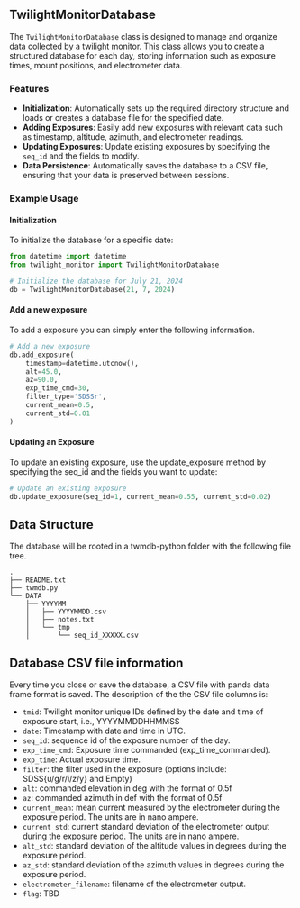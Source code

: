 ## TwilightMonitorDatabase

The `TwilightMonitorDatabase` class is designed to manage and organize data collected by a twilight monitor. This class allows you to create a structured database for each day, storing information such as exposure times, mount positions, and electrometer data.

### Features
- **Initialization**: Automatically sets up the required directory structure and loads or creates a database file for the specified date.
- **Adding Exposures**: Easily add new exposures with relevant data such as timestamp, altitude, azimuth, and electrometer readings.
- **Updating Exposures**: Update existing exposures by specifying the `seq_id` and the fields to modify.
- **Data Persistence**: Automatically saves the database to a CSV file, ensuring that your data is preserved between sessions.

### Example Usage

#### Initialization

To initialize the database for a specific date:

```python
from datetime import datetime
from twilight_monitor import TwilightMonitorDatabase

# Initialize the database for July 21, 2024
db = TwilightMonitorDatabase(21, 7, 2024)
```

#### Add a new exposure
To add a exposure you can simply enter the following information.
```python
# Add a new exposure
db.add_exposure(
    timestamp=datetime.utcnow(),
    alt=45.0,
    az=90.0,
    exp_time_cmd=30,
    filter_type='SDSSr',
    current_mean=0.5,
    current_std=0.01
)
```
#### Updating an Exposure
To update an existing exposure, use the update_exposure method by specifying the seq_id and the fields you want to update:
```python
# Update an existing exposure
db.update_exposure(seq_id=1, current_mean=0.55, current_std=0.02)
```

## Data Structure
The database will be rooted in a twmdb-python folder with the following file tree.

```
.
├── README.txt
├── twmdb.py
└── DATA
    ├── YYYYMM
    │   ├── YYYYMMDD.csv
    │   ├── notes.txt
    │   └── tmp
    │       └── seq_id_XXXXX.csv
```

## Database CSV file information
Every time you close or save the database, a CSV file with panda data frame format is saved. The description of the the CSV file columns is:
* `tmid`: Twilight monitor unique IDs defined by the date and time of exposure start, i.e., YYYYMMDDHHMMSS
* `date`: Timestamp with date and time in UTC.
* `seq_id`: sequence id of the exposure number of the day.
* `exp_time_cmd`: Exposure time commanded (exp_time_commanded).
* `exp_time`: Actual exposure time.
* `filter`: the filter used in the exposure (options include: SDSS{u/g/r/i/z/y} and Empty)
* `alt`: commanded elevation in deg with the format of 0.5f
* `az`: commanded azimuth in def with the format of 0.5f
* `current_mean`: mean current measured by the electrometer during the exposure period. The units are in nano ampere.
* `current_std`: current standard deviation of the electrometer output during the exposure period. The units are in nano ampere.
* `alt_std`: standard deviation of the altitude values in degrees during the exposure period.
* `az_std`:  standard deviation of the azimuth values in degrees during the exposure period.
* `electrometer_filename`: filename of the electrometer output.
* `flag`: TBD

